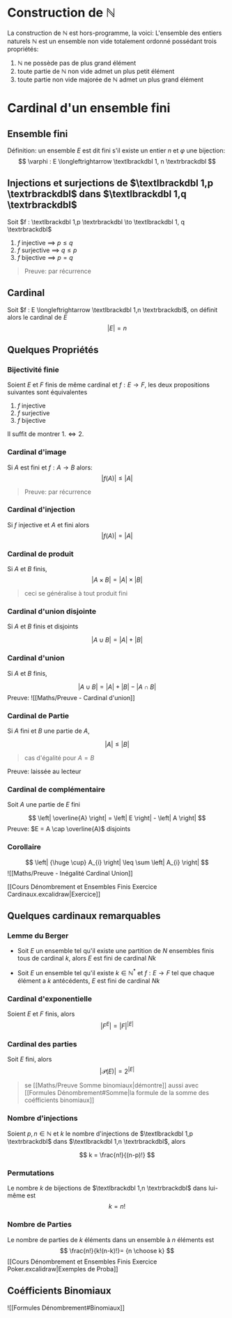 # Construction de $\mathbb{N}$

La construction de $\mathbb{N}$ est hors-programme, la voici:
L'ensemble des entiers naturels $\mathbb{N}$ est un ensemble non vide totalement ordonné possédant trois propriétés:
1. $\mathbb{N}$ ne possède pas de plus grand élément
2. toute partie de $\mathbb{N}$ non vide admet un plus petit élément
3. toute partie non vide majorée de $\mathbb{N}$ admet un plus grand élément

# Cardinal d'un ensemble fini

## Ensemble fini

Définition: un ensemble $E$ est dit fini s'il existe un entier $n$ et $\varphi$ une bijection:
$$
\varphi : E \longleftrightarrow \textlbrackdbl   1, n \textrbrackdbl
$$
## Injections et surjections de $\textlbrackdbl 1,p \textrbrackdbl$ dans $\textlbrackdbl 1,q \textrbrackdbl$

Soit $f : \textlbrackdbl 1,p \textrbrackdbl \to \textlbrackdbl 1, q \textrbrackdbl$

1. $f$ injective $\implies$ $p\leq q$
2. $f$ surjective $\implies$ $q \leq p$
3. $f$ bijective $\implies$ $p = q$

> Preuve: par récurrence

## Cardinal

Soit $f : E \longleftrightarrow \textlbrackdbl 1,n \textrbrackdbl$, on définit alors le cardinal de $E$
$$
\left| E \right| = n
$$

## Quelques Propriétés

### Bijectivité finie

Soient $E$ et $F$ finis de même cardinal et $f : E \to F$, les deux propositions suivantes sont équivalentes
1. $f$ injective
2. $f$ surjective
3. $f$ bijective

Il suffit de montrer $1. \iff 2.$

### Cardinal d'image

Si $A$ est fini et $f : A\to B$ alors:
$$
\left| f(A) \right| \leq \left| A \right|
$$

> Preuve: par récurrence

### Cardinal d'injection

Si $f$ injective et $A$ et fini alors
$$
\left| f(A) \right| = \left| A \right|
$$
### Cardinal de produit

Si $A$ et $B$ finis,
$$
\left| A \times B \right| = \left| A \right| \times \left| B \right|
$$

> ceci se généralise à tout produit fini

### Cardinal d'union disjointe

Si $A$ et $B$ finis et disjoints

$$
\left| A \cup B \right| = \left| A \right| + \left| B \right|
$$
### Cardinal d'union

Si $A$ et $B$ finis,

$$
\left| A \cup B \right| = \left| A \right| + \left| B \right| - \left| A \cap B \right|
$$
Preuve:
![[Maths/Preuve - Cardinal d'union]]


### Cardinal de Partie

Si $A$ fini et $B$ une partie de $A$,

$$
\left| A \right| \leq \left| B \right|
$$
> cas d'égalité pour $A=B$

Preuve: laissée au lecteur

### Cardinal de complémentaire

Soit $A$ une partie de $E$ fini

$$
\left| \overline{A} \right| = \left| E \right| - \left| A \right|
$$
Preuve: $E = A \cap \overline{A}$ disjoints


### Corollaire

$$
\left| {\huge \cup} A_{i} \right| \leq \sum \left| A_{i} \right|
$$
![[Maths/Preuve - Inégalité Cardinal Union]]

[[Cours Dénombrement et Ensembles Finis Exercice Cardinaux.excalidraw|Exercice]]

## Quelques cardinaux remarquables

### Lemme du Berger

- Soit $E$ un ensemble tel qu'il existe une partition de $N$ ensembles finis tous de cardinal $k$, alors $E$ est fini de cardinal $Nk$

- Soit $E$ un ensemble tel qu'il existe $k \in \mathbb{N}^{*}$ et $f : E \to F$ tel que chaque élément a $k$ antécédents, $E$ est fini de cardinal $Nk$

### Cardinal d'exponentielle

Soient $E$ et $F$ finis, alors
$$
\left| F^{E} \right| = \left| F \right|^{\left| E \right|}
$$

### Cardinal des parties

Soit $E$ fini, alors
$$
\left| \mathcal{P}(E) \right| = 2^{\left| E \right|}
$$

> se [[Maths/Preuve Somme binomiaux|démontre]] aussi avec [[Formules Dénombrement#Somme|la formule de la somme des coéfficients binomiaux]]


### Nombre d'injections

Soient $p,n \in \mathbb{N}$ et $k$ le nombre d'injections de $\textlbrackdbl 1,p \textrbrackdbl$ dans $\textlbrackdbl 1,n \textrbrackdbl$, alors

$$
k = \frac{n!}{(n-p)!}
$$
### Permutations 

Le nombre $k$ de bijections de $\textlbrackdbl 1,n \textrbrackdbl$ dans lui-même est
$$
k = n!
$$

### Nombre de Parties 

Le nombre de parties de $k$ éléments dans un ensemble à $n$ éléments est
$$
\frac{n!}{k!(n-k)!}= {n \choose k}
$$
[[Cours Dénombrement et Ensembles Finis Exercice Poker.excalidraw|Exemples de Proba]]

## Coéfficients Binomiaux

![[Formules Dénombrement#Binomiaux]]

